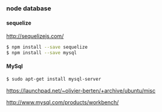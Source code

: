 ### node database

#### sequelize

http://sequelizejs.com/

```bash
$ npm install --save sequelize
$ npm install --save mysql
```

#### MySql
```bash
$ sudo apt-get install mysql-server
```

https://launchpad.net/~olivier-berten/+archive/ubuntu/misc

http://www.mysql.com/products/workbench/
